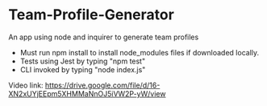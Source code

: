# Team-Profile-Generator
An app using node and inquirer to generate team profiles

- Must run npm install to install node_modules files if downloaded locally.
- Tests using Jest by typing "npm test"
- CLI invoked by typing "node index.js"

Video link:
https://drive.google.com/file/d/16-XN2xUYjEEpm5XHMMaNnOJ5iVW2P-yW/view
